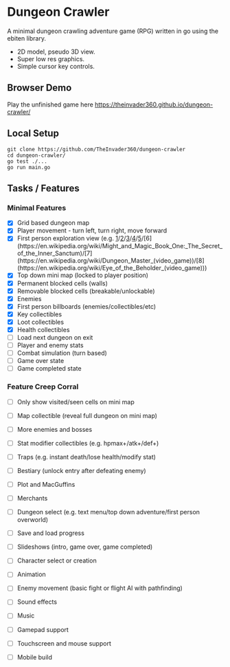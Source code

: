 # Dungeon Crawler

A minimal dungeon crawling adventure game (RPG) written in go using the ebiten library.

* 2D model, pseudo 3D view.
* Super low res graphics.
* Simple cursor key controls.

## Browser Demo

Play the unfinished game here https://theinvader360.github.io/dungeon-crawler/

## Local Setup

    git clone https://github.com/TheInvader360/dungeon-crawler
    cd dungeon-crawler/
    go test ./...
    go run main.go

## Tasks / Features

### Minimal Features

- [x] Grid based dungeon map
- [x] Player movement - turn left, turn right, move forward
- [x] First person exploration view (e.g. [1](https://en.wikipedia.org/wiki/Maze_War)/[2](https://en.wikipedia.org/wiki/Wizardry:_Proving_Grounds_of_the_Mad_Overlord)/[3](https://en.wikipedia.org/wiki/3D_Monster_Maze)/[4](https://en.wikipedia.org/wiki/Dungeons_of_Daggorath)/[5](https://en.wikipedia.org/wiki/The_Bard%27s_Tale_(1985_video_game))/[6](https://en.wikipedia.org/wiki/Might_and_Magic_Book_One:_The_Secret_of_the_Inner_Sanctum)/[7](https://en.wikipedia.org/wiki/Dungeon_Master_(video_game))/[8](https://en.wikipedia.org/wiki/Eye_of_the_Beholder_(video_game)))
- [x] Top down mini map (locked to player position)
- [x] Permanent blocked cells (walls)
- [x] Removable blocked cells (breakable/unlockable)
- [x] Enemies
- [x] First person billboards (enemies/collectibles/etc)
- [x] Key collectibles
- [x] Loot collectibles
- [x] Health collectibles
- [ ] Load next dungeon on exit
- [ ] Player and enemy stats
- [ ] Combat simulation (turn based)
- [ ] Game over state
- [ ] Game completed state

### Feature Creep Corral

- [ ] Only show visited/seen cells on mini map
- [ ] Map collectible (reveal full dungeon on mini map)
- [ ] More enemies and bosses
- [ ] Stat modifier collectibles (e.g. hpmax+/atk+/def+)
- [ ] Traps (e.g. instant death/lose health/modify stat)
- [ ] Bestiary (unlock entry after defeating enemy)
- [ ] Plot and MacGuffins
- [ ] Merchants
- [ ] Dungeon select (e.g. text menu/top down adventure/first person overworld)
- [ ] Save and load progress
- [ ] Slideshows (intro, game over, game completed)
- [ ] Character select or creation
- [ ] Animation
- [ ] Enemy movement (basic fight or flight AI with pathfinding)
- [ ] Sound effects
- [ ] Music
- [ ] Gamepad support
- [ ] Touchscreen and mouse support
- [ ] Mobile build

